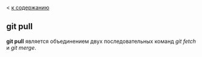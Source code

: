 < [к содержанию](./readme.md)

## git pull

**git pull** является объединением двух последовательных команд *git fetch* и *git merge*.